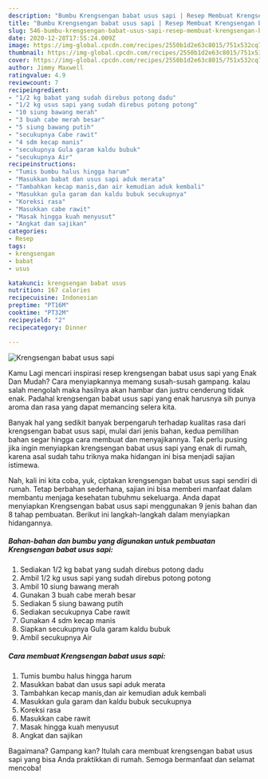 ```yaml
---
description: "Bumbu Krengsengan babat usus sapi | Resep Membuat Krengsengan babat usus sapi Yang Enak Dan Mudah"
title: "Bumbu Krengsengan babat usus sapi | Resep Membuat Krengsengan babat usus sapi Yang Enak Dan Mudah"
slug: 546-bumbu-krengsengan-babat-usus-sapi-resep-membuat-krengsengan-babat-usus-sapi-yang-enak-dan-mudah
date: 2020-12-28T17:55:24.009Z
image: https://img-global.cpcdn.com/recipes/2550b1d2e63c8015/751x532cq70/krengsengan-babat-usus-sapi-foto-resep-utama.jpg
thumbnail: https://img-global.cpcdn.com/recipes/2550b1d2e63c8015/751x532cq70/krengsengan-babat-usus-sapi-foto-resep-utama.jpg
cover: https://img-global.cpcdn.com/recipes/2550b1d2e63c8015/751x532cq70/krengsengan-babat-usus-sapi-foto-resep-utama.jpg
author: Jimmy Maxwell
ratingvalue: 4.9
reviewcount: 7
recipeingredient:
- "1/2 kg babat yang sudah direbus potong dadu"
- "1/2 kg usus sapi yang sudah direbus potong potong"
- "10 siung bawang merah"
- "3 buah cabe merah besar"
- "5 siung bawang putih"
- "secukupnya Cabe rawit"
- "4 sdm kecap manis"
- "secukupnya Gula garam kaldu bubuk"
- "secukupnya Air"
recipeinstructions:
- "Tumis bumbu halus hingga harum"
- "Masukkan babat dan usus sapi aduk merata"
- "Tambahkan kecap manis,dan air kemudian aduk kembali"
- "Masukkan gula garam dan kaldu bubuk secukupnya"
- "Koreksi rasa"
- "Masukkan cabe rawit"
- "Masak hingga kuah menyusut"
- "Angkat dan sajikan"
categories:
- Resep
tags:
- krengsengan
- babat
- usus

katakunci: krengsengan babat usus 
nutrition: 167 calories
recipecuisine: Indonesian
preptime: "PT16M"
cooktime: "PT32M"
recipeyield: "2"
recipecategory: Dinner

---
```



![Krengsengan babat usus sapi](https://img-global.cpcdn.com/recipes/2550b1d2e63c8015/751x532cq70/krengsengan-babat-usus-sapi-foto-resep-utama.jpg)

Kamu Lagi mencari inspirasi resep krengsengan babat usus sapi yang Enak Dan Mudah? Cara menyiapkannya memang susah-susah gampang. kalau salah mengolah maka hasilnya akan hambar dan justru cenderung tidak enak. Padahal krengsengan babat usus sapi yang enak harusnya sih punya aroma dan rasa yang dapat memancing selera kita.



Banyak hal yang sedikit banyak berpengaruh terhadap kualitas rasa dari krengsengan babat usus sapi, mulai dari jenis bahan, kedua pemilihan bahan segar hingga cara membuat dan menyajikannya. Tak perlu pusing jika ingin menyiapkan krengsengan babat usus sapi yang enak di rumah, karena asal sudah tahu triknya maka hidangan ini bisa menjadi sajian istimewa.


Nah, kali ini kita coba, yuk, ciptakan krengsengan babat usus sapi sendiri di rumah. Tetap berbahan sederhana, sajian ini bisa memberi manfaat dalam membantu menjaga kesehatan tubuhmu sekeluarga. Anda dapat menyiapkan Krengsengan babat usus sapi menggunakan 9 jenis bahan dan 8 tahap pembuatan. Berikut ini langkah-langkah dalam menyiapkan hidangannya.

<!--inarticleads1-->

##### Bahan-bahan dan bumbu yang digunakan untuk pembuatan Krengsengan babat usus sapi:

1. Sediakan 1/2 kg babat yang sudah direbus potong dadu
1. Ambil 1/2 kg usus sapi yang sudah direbus potong potong
1. Ambil 10 siung bawang merah
1. Gunakan 3 buah cabe merah besar
1. Sediakan 5 siung bawang putih
1. Sediakan secukupnya Cabe rawit
1. Gunakan 4 sdm kecap manis
1. Siapkan secukupnya Gula garam kaldu bubuk
1. Ambil secukupnya Air




<!--inarticleads2-->

##### Cara membuat Krengsengan babat usus sapi:

1. Tumis bumbu halus hingga harum
1. Masukkan babat dan usus sapi aduk merata
1. Tambahkan kecap manis,dan air kemudian aduk kembali
1. Masukkan gula garam dan kaldu bubuk secukupnya
1. Koreksi rasa
1. Masukkan cabe rawit
1. Masak hingga kuah menyusut
1. Angkat dan sajikan




Bagaimana? Gampang kan? Itulah cara membuat krengsengan babat usus sapi yang bisa Anda praktikkan di rumah. Semoga bermanfaat dan selamat mencoba!
